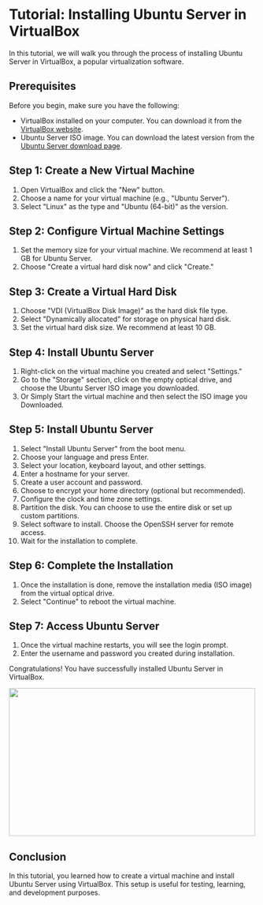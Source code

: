 # Tutorial: Installing Ubuntu Server in VirtualBox

In this tutorial, we will walk you through the process of installing Ubuntu Server in VirtualBox, a popular virtualization software.

## Prerequisites

Before you begin, make sure you have the following:

- VirtualBox installed on your computer. You can download it from the [VirtualBox website](https://www.virtualbox.org/).
- Ubuntu Server ISO image. You can download the latest version from the [Ubuntu Server download page](https://ubuntu.com/download/server).

## Step 1: Create a New Virtual Machine

1. Open VirtualBox and click the "New" button.
2. Choose a name for your virtual machine (e.g., "Ubuntu Server").
3. Select "Linux" as the type and "Ubuntu (64-bit)" as the version.

## Step 2: Configure Virtual Machine Settings

1. Set the memory size for your virtual machine. We recommend at least 1 GB for Ubuntu Server.
2. Choose "Create a virtual hard disk now" and click "Create."

## Step 3: Create a Virtual Hard Disk

1. Choose "VDI (VirtualBox Disk Image)" as the hard disk file type.
2. Select "Dynamically allocated" for storage on physical hard disk.
3. Set the virtual hard disk size. We recommend at least 10 GB.

## Step 4: Install Ubuntu Server

1. Right-click on the virtual machine you created and select "Settings."
2. Go to the "Storage" section, click on the empty optical drive, and choose the Ubuntu Server ISO image you downloaded.
3. Or Simply Start the virtual machine and then select the ISO image you Downloaded.

## Step 5: Install Ubuntu Server

1. Select "Install Ubuntu Server" from the boot menu.
2. Choose your language and press Enter.
3. Select your location, keyboard layout, and other settings.
4. Enter a hostname for your server.
5. Create a user account and password.
6. Choose to encrypt your home directory (optional but recommended).
7. Configure the clock and time zone settings.
8. Partition the disk. You can choose to use the entire disk or set up custom partitions.
9. Select software to install. Choose the OpenSSH server for remote access.
10. Wait for the installation to complete.

## Step 6: Complete the Installation

1. Once the installation is done, remove the installation media (ISO image) from the virtual optical drive.
2. Select "Continue" to reboot the virtual machine.

## Step 7: Access Ubuntu Server

1. Once the virtual machine restarts, you will see the login prompt.
2. Enter the username and password you created during installation.

Congratulations! You have successfully installed Ubuntu Server in VirtualBox.

<img src="https://github.com/Baljit998/Presentation/blob/main/Ubuntu%20server%20setup3%20.JPG?raw=true"  width="500" height="300">

## Conclusion

In this tutorial, you learned how to create a virtual machine and install Ubuntu Server using VirtualBox. This setup is useful for testing, learning, and development purposes.
